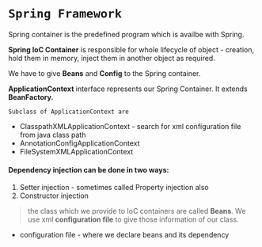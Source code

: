 # ```Spring Framework```

Spring container is the predefined program which is availbe with Spring.

**Spring IoC Container** is responsible for whole lifecycle of object - creation, hold them in memory, inject them in another object as required.

We have to give **Beans** and **Config** to the Spring container.

**ApplicationContext** interface represents our Spring Container. It extends **BeanFactory.**

```Subclass of ApplicationContext are```
- ClasspathXMLApplicationContext - search for xml configuration file from java class path
- AnnotationConfigApplicationContext 
- FileSystemXMLApplicationContext

#### Dependency injection can be done in two ways:
1. Setter injection - sometimes called Property injection also
2. Constructor injection

> the class which we provide to IoC containers are called **Beans**. We use xml **configuration file** to give those information of our class.
- configuration file - where we declare beans and its dependency
